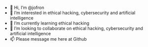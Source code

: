 - 👋 Hi, I’m @jofron
- 👀 I’m interested in ethical hacking, cybersecurity and artificial intelligence
- 🌱 I’m currently learning ethical hacking
- 💞️ I’m looking to collaborate on ethical hacking, cybersecurity and artificial intelligence
- 📫 Please message me here at Github

<!---
jofron/jofron is a ✨ special ✨ repository because its `README.md` (this file) appears on your GitHub profile.
You can click the Preview link to take a look at your changes.
--->
